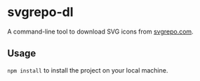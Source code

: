 # svgrepo-dl

A command-line tool to download SVG icons from [svgrepo.com](https://www.svgrepo.com/).

## Usage

`npm install` to install the project on your local machine.
